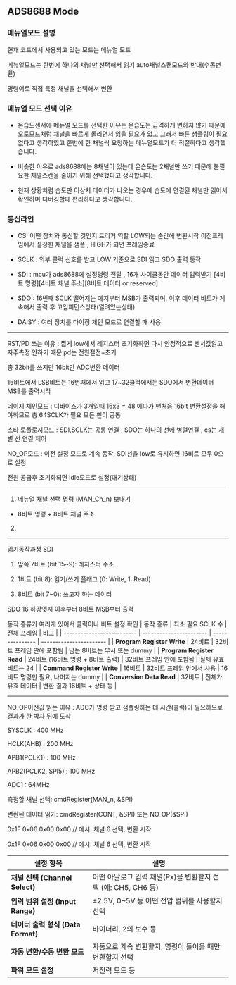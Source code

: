 ## ADS8688 Mode

### 메뉴얼모드 설명
현재 코드에서 사용되고 있는 모드는 메뉴얼 모드

메뉴얼모드는 한번에 하나의 채널만 선택해서 읽기 auto채널스캔모드와 반대(수동변환)

명령어로 직접 특정 채널을 선택해서 변환

### 메뉴얼 모드 선택 이유
- 온습도센서에 메뉴얼 모드를 선택한 이유는 온습도는 급격하게 변하지 않기 때문에 오토모드처럼 채널을 빠르게 돌리면서 읽을 필요가 없고
그래서 빠른 샘플링이 필요없다고 생각하였고 한번에 한 채널씩 요청하는 메뉴얼모드가 더 적절하다고 생각했습니다. 

- 비슷한 이유로 ads8688에는 8채널이 있는데 온습도는 2채널만 쓰기 때문에 불필요한 채널스캔을 줄이기 위해 선택했다고 생각합니다.

- 현재 상황처럼 습도만 이상치 데이터가 나오는 경우에 습도에 연결된 채널만 읽어서 확인하며 디버깅할때 편리하다고 생각합니다.

### 통신라인
- CS: 어떤 장치와 통신할 것인지 트리거 역할 LOW되는 순간에 변환시작 이전프레임에서 설정한 채널을 샘플 , HIGH가 되면 프레임종료 

- SCLK : 외부 클럭 신호를 받고 LOW 기준으로 SDI 읽고 SDO 출력 동작

- SDI : mcu가 ads8688에 설정명령 전달 , 16개 사이클동안 데이터 입력받기 [4비트 명령][4비트 채널 주소][8비트 데이터 or reserved]

- SDO : 16번째 SCLK 떨어지는 에지부터 MSB가 출력되며, 이후 데이터 비트가 계속해서 출력 후 고임피던스상태(열려있는상태)
   
- DAISY : 여러 장치를 다이징 체인 모드로 연결할 때 사용
***


RST/PD 쓰는 이유 : 짧게 low해서 레지스터 초기화하면 다시 안정적으로 센서값읽고 자주측정 안하기 때문 pd는 전원절전+초기

총 32bit를 쓰지만 16bit만 ADC변환 데이터

16비트에서 LSB비트는 16번째에서 읽고 17~32클럭에서는 SDO에서 변환데이터 MSB를 출력시작

데이지 체인모드 : 디바이스가 3개일때 16x3 = 48 에다가 맨처음 16bit 변환설정을 해야하므로 총 64SCLK가 필요 모든 핀이 공통

스타 토폴로지모드 : SDI,SCLK는 공통 연결 , SDO는 하나의 선에 병렬연결 , cs는 개별 선 연결 제어 

NO_OP모드 : 이전 설정 모드로 계속 동작, SDI선을 low로 유지하면 16비트 모두 0으로 설정 

전원 공급후 초기화되면 idle모드로 설정(대기상태)
***


1. 메뉴얼 채널 선택 명령 (MAN_Ch_n) 보내기
- 8비트 명령 + 8비트 채널 주소
2. 







***
읽기동작과정 
SDI
1. 앞쪽 7비트 (bit 15~9): 레지스터 주소

2. 1비트 (bit 8): 읽기/쓰기 플래그 (0: Write, 1: Read)

3. 8비트 (bit 7~0): 쓰고자 하는 데이터

SDO 16 하강엣지 이후부터 8비트 MSB부터 출력 

동작 종류가 여러개 있어서 클럭이나 비트 설정 확인
| 동작 종류                      | 최소 필요 SCLK 수            | 전체 프레임          | 비고                      |
| -------------------------- | ----------------------- | --------------- | ----------------------- |
| **Program Register Write** | 24비트                    | 32비트 프레임 안에 포함됨 | 남는 8비트는 무시 또는 dummy     |
| **Program Register Read**  | 24비트 (16비트 명령 + 8비트 출력) | 32비트 프레임 안에 포함됨 | 실제 유효 비트는 24            |
| **Command Register Write** | 16비트                    | 32비트 프레임 안에서 사용 | 16비트 명령만 필요, 나머지는 dummy |
| **Conversion Data Read**   | 32비트                    | 전체가 유효 데이터      | 변환 결과 16비트 + 상태 등       |




***
NO_OP이전값 읽는 이유 : ADC가 명령 받고 샘플링하는 데 시간(클럭)이 필요하므로 결과가 한 박자 뒤에 도착
 
SYSCLK : 400 MHz  

HCLK(AHB) : 200 MHz 

APB1(PCLK1) : 100 MHz  

APB2(PCLK2, SPI5) : 100 MHz  

ADC1 : 64MHz


측정할 채널 선택: cmdRegister(MAN_n, &SPI)

변환된 데이터 읽기: cmdRegister(CONT, &SPI) 또는 NO_OP(&SPI)

0x1F  0x06  0x00  0x00   // 예시: 채널 6 선택, 변환 시작

0x1F  0x06  0x00  0x00   // 예시: 채널 6 선택, 변환 시작




| 설정 항목                       | 설명                                         |
| --------------------------- | ------------------------------------------ |
| **채널 선택 (Channel Select)**  | 어떤 아날로그 입력 채널(Px)을 변환할지 선택 (예: CH5, CH6 등) |
| **입력 범위 설정 (Input Range)**  | ±2.5V, 0\~5V 등 어떤 전압 범위를 사용할지 선택           |
| **데이터 출력 형식 (Data Format)** | 바이너리, 2의 보수 등                              |
| **자동 변환/수동 변환 모드**          | 자동으로 계속 변환할지, 명령이 들어올 때만 변환할지 선택           |
| **파워 모드 설정**                | 저전력 모드 등                                   |

